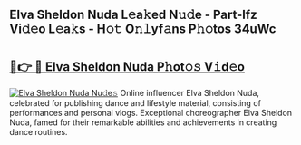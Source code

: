 ## Elva Sheldon Nuda L𝚎a𝚔ed N𝚞𝚍e - Part-lfz Vi𝚍𝚎o L𝚎a𝚔s - H𝚘𝚝 O𝚗𝚕yf𝚊ns P𝚑𝚘tos 34uWc

# <h2><a href="http://kff35l.oniu.top/?m=Elva+Sheldon+Nuda">🔗👉 🔴 Elva Sheldon Nuda P𝚑ot𝚘𝚜 V𝚒d𝚎o</a></h2>

[![Elva Sheldon Nuda Nu𝚍e𝚜](https://i.imgur.com/0qMVB7G.gif)](http://kff35l.oniu.top/?m=Elva+Sheldon+Nuda)
Online influencer Elva Sheldon Nuda, celebrated for publishing dance and lifestyle material, consisting of performances and personal vlogs. Exceptional choreographer Elva Sheldon Nuda, famed for their remarkable abilities and achievements in creating dance routines.  
